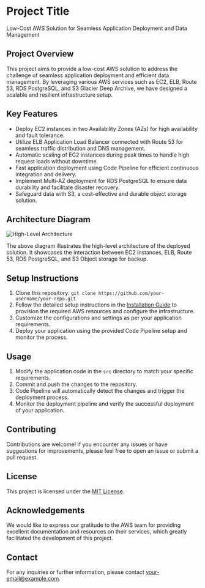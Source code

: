 # Project Title

Low-Cost AWS Solution for Seamless Application Deployment and Data Management

## Project Overview

This project aims to provide a low-cost AWS solution to address the challenge of seamless application deployment and efficient data management. By leveraging various AWS services such as EC2, ELB, Route 53, RDS PostgreSQL, and S3 Glacier Deep Archive, we have designed a scalable and resilient infrastructure setup.

## Key Features

- Deploy EC2 instances in two Availability Zones (AZs) for high availability and fault tolerance.
- Utilize ELB Application Load Balancer connected with Route 53 for seamless traffic distribution and DNS management.
- Automatic scaling of EC2 instances during peak times to handle high request loads without downtime.
- Fast application deployment using Code Pipeline for efficient continuous integration and delivery.
- Implement Multi-AZ deployment for RDS PostgreSQL to ensure data durability and facilitate disaster recovery.
- Safeguard data with S3, a cost-effective and durable object storage solution.

## Architecture Diagram

![High-Level Architecture](https://cdn.theforage.com/vinternships/companyassets/pmnMSL4QiQ9JCgE3W/4MmBKDutGPxKkaRq4/1638534392235/Architecture%20Diagram.png)

The above diagram illustrates the high-level architecture of the deployed solution. It showcases the interaction between EC2 instances, ELB, Route 53, RDS PostgreSQL, and S3 Object storage for backup.

## Setup Instructions

1. Clone this repository: `git clone https://github.com/your-username/your-repo.git`
2. Follow the detailed setup instructions in the [Installation Guide](installation-guide.md) to provision the required AWS resources and configure the infrastructure.
3. Customize the configurations and settings as per your application requirements.
4. Deploy your application using the provided Code Pipeline setup and monitor the process.

## Usage

1. Modify the application code in the `src` directory to match your specific requirements.
2. Commit and push the changes to the repository.
3. Code Pipeline will automatically detect the changes and trigger the deployment process.
4. Monitor the deployment pipeline and verify the successful deployment of your application.

## Contributing

Contributions are welcome! If you encounter any issues or have suggestions for improvements, please feel free to open an issue or submit a pull request.

## License

This project is licensed under the [MIT License](LICENSE).

## Acknowledgements

We would like to express our gratitude to the AWS team for providing excellent documentation and resources on their services, which greatly facilitated the development of this project.

## Contact

For any inquiries or further information, please contact [your-email@example.com](mailto:your-email@example.com).

